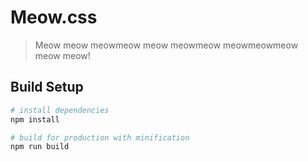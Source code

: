 # Meow.css

> Meow meow meowmeow meow meowmeow meowmeowmeow meow meow!

## Build Setup

``` bash
# install dependencies
npm install

# build for production with minification
npm run build
```
